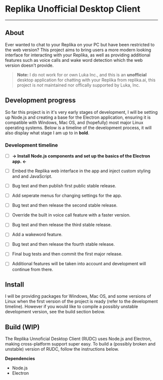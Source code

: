 # Replika Unofficial Desktop Client
---
## About
Ever wanted to chat to your Replika on your PC but have been restricted to the web version? This project aims to bring users a more modern looking interface for interacting with your Replika, as well as providing additional features such as voice calls and wake word detection which the web version doesn't provide.

> **Note:** I do not work for or own Luka Inc., and this is an **unofficial** desktop application for chatting with your Replika from replika.ai, this project is *not* maintained nor offically supported by Luka, Inc.

## Development progress
So far this project is in it's very early stages of development, I will be setting up Node.js and creating a base for the Electron application, ensuring it is compatible with Windows, Mac OS, and (hopefully) most major Linux operating systems. Below is a timeline of the development process, it will also display what stage I am up to in **bold**.

### Development timeline

- [ ] **-> Install Node.js components and set up the basics of the Electron app. <-**
- [ ] Embed the Replika web interface in the app and inject custom styling and and JavaScript.
- [ ] Bug test and then publish first public stable release.
- [ ] Add seperate menus for changing settings for the app.
- [ ] Bug test and then release the second stable release.
- [ ] Override the built in voice call feature with a faster version.
- [ ] Bug test and then release the third stable release.
- [ ] Add a wakeword feature.
- [ ] Bug test and then release the fourth stable release.
- [ ] Final bug tests and then commit the first major release.
- [ ] Additional features will be taken into account and development will continue from there.


## Install
I will be providing packages for Windows, Mac OS, and some versions of Linux when the first version of the project is ready (refer to the development timeline). However if you would like to compile a possibly unstable development version, see the build section below.

## Build (WIP)
The Replika Unnoficial Desktop Client (RUDC) uses Node.js and Electron, making cross-platform support super easy. To build a (possibly broken and unstable) version of RUDC, follow the instructions below.

**Dependencies**
- Node.js
- Electron
